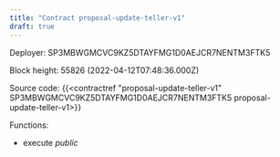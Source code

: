 ```yaml
---
title: "Contract proposal-update-teller-v1"
draft: true
---
```

Deployer: SP3MBWGMCVC9KZ5DTAYFMG1D0AEJCR7NENTM3FTK5


 



Block height: 55826 (2022-04-12T07:48:36.000Z)

Source code: {{<contractref "proposal-update-teller-v1" SP3MBWGMCVC9KZ5DTAYFMG1D0AEJCR7NENTM3FTK5 proposal-update-teller-v1>}}

Functions:

* execute _public_
